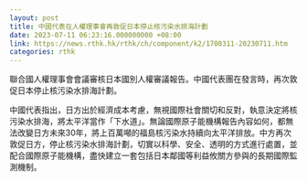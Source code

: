 ```yaml
---
layout: post
title: 中國代表在人權理事會再敦促日本停止核污染水排海計劃
date: 2023-07-11 06:23:16.000000000 +08:00
link: https://news.rthk.hk/rthk/ch/component/k2/1708311-20230711.htm
categories: rthk
---
```


聯合國人權理事會會議審核日本國別人權審議報告。中國代表團在發言時，再次敦促日本停止核污染水排海計劃。

中國代表指出，日方出於經濟成本考慮，無視國際社會關切和反對，執意決定將核污染水排海，將太平洋當作「下水道」。無論國際原子能機構報告內容如何，都無法改變日方未來30年，將上百萬噸的福島核污染水持續向太平洋排放。中方再次敦促日方，停止核污染水排海計劃，切實以科學、安全、透明的方式進行處置，並配合國際原子能機構，盡快建立一套包括日本鄰國等利益攸關方參與的長期國際監測機制。
